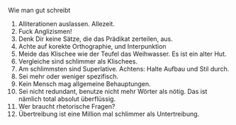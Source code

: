 Wie man gut schreibt
1. Alliterationen auslassen. Allezeit.
2. Fuck Anglizismen!
3. Denk Dir keine Sätze, die das Prädikat zerteilen, aus.
4. Achte auf korekte Orthographie, und Interpunktion
5. Meide das Klischee wie der Teufel das Weihwasser. 
Es ist ein alter Hut. 
6. Vergleiche sind schlimmer als Klischees.
7. Am schlimmsten sind Superlative. 
Achtens: Halte Aufbau und Stil durch. 
9. Sei mehr oder weniger spezifisch.
10. Kein Mensch mag allgemeine Behauptungen.
11. Sei nicht redundant, benutze nicht mehr Wörter als nötig. 
Das ist nämlich total absolut überflüssig. 
13. Wer braucht rhetorische Fragen?
14. Übertreibung ist eine Million mal schlimmer als Untertreibung. 
​
